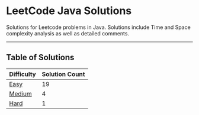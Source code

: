 # LeetCode Java Solutions

Solutions for Leetcode problems in Java. Solutions include Time and Space complexity analysis as well as detailed
comments.

---

## Table of Solutions

| Difficulty                  | Solution Count |
|-----------------------------|----------------|
| [Easy](/Easy/README.md)     | 19             |
| [Medium](/Medium/README.md) | 4              |
| [Hard](/Hard/README.md)     | 1              |

